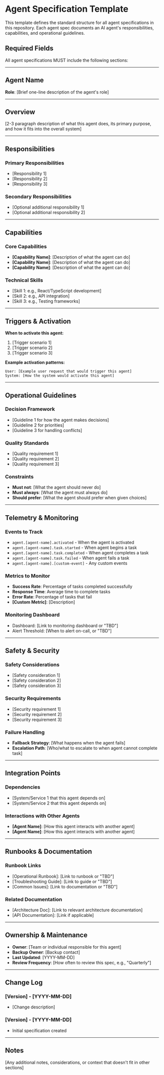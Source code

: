 # Agent Specification Template

This template defines the standard structure for all agent specifications in this repository. Each agent spec documents an AI agent's responsibilities, capabilities, and operational guidelines.

## Required Fields

All agent specifications MUST include the following sections:

---

## Agent Name

**Role**: [Brief one-line description of the agent's role]

---

## Overview

[2-3 paragraph description of what this agent does, its primary purpose, and how it fits into the overall system]

---

## Responsibilities

### Primary Responsibilities

- [Responsibility 1]
- [Responsibility 2]
- [Responsibility 3]

### Secondary Responsibilities

- [Optional additional responsibility 1]
- [Optional additional responsibility 2]

---

## Capabilities

### Core Capabilities

- **[Capability Name]**: [Description of what the agent can do]
- **[Capability Name]**: [Description of what the agent can do]
- **[Capability Name]**: [Description of what the agent can do]

### Technical Skills

- [Skill 1: e.g., React/TypeScript development]
- [Skill 2: e.g., API integration]
- [Skill 3: e.g., Testing frameworks]

---

## Triggers & Activation

**When to activate this agent:**

1. [Trigger scenario 1]
2. [Trigger scenario 2]
3. [Trigger scenario 3]

**Example activation patterns:**

```
User: [Example user request that would trigger this agent]
System: [How the system would activate this agent]
```

---

## Operational Guidelines

### Decision Framework

- [Guideline 1 for how the agent makes decisions]
- [Guideline 2 for priorities]
- [Guideline 3 for handling conflicts]

### Quality Standards

- [Quality requirement 1]
- [Quality requirement 2]
- [Quality requirement 3]

### Constraints

- **Must not**: [What the agent should never do]
- **Must always**: [What the agent must always do]
- **Should prefer**: [What the agent should prefer when given choices]

---

## Telemetry & Monitoring

### Events to Track

- `agent.[agent-name].activated` - When the agent is activated
- `agent.[agent-name].task.started` - When agent begins a task
- `agent.[agent-name].task.completed` - When agent completes a task
- `agent.[agent-name].task.failed` - When agent fails a task
- `agent.[agent-name].[custom-event]` - Any custom events

### Metrics to Monitor

- **Success Rate**: Percentage of tasks completed successfully
- **Response Time**: Average time to complete tasks
- **Error Rate**: Percentage of tasks that fail
- **[Custom Metric]**: [Description]

### Monitoring Dashboard

- Dashboard: [Link to monitoring dashboard or "TBD"]
- Alert Threshold: [When to alert on-call, or "TBD"]

---

## Safety & Security

### Safety Considerations

- [Safety consideration 1]
- [Safety consideration 2]
- [Safety consideration 3]

### Security Requirements

- [Security requirement 1]
- [Security requirement 2]
- [Security requirement 3]

### Failure Handling

- **Fallback Strategy**: [What happens when the agent fails]
- **Escalation Path**: [Who/what to escalate to when agent cannot complete task]

---

## Integration Points

### Dependencies

- [System/Service 1 that this agent depends on]
- [System/Service 2 that this agent depends on]

### Interactions with Other Agents

- **[Agent Name]**: [How this agent interacts with another agent]
- **[Agent Name]**: [How this agent interacts with another agent]

---

## Runbooks & Documentation

### Runbook Links

- [Operational Runbook]: [Link to runbook or "TBD"]
- [Troubleshooting Guide]: [Link to guide or "TBD"]
- [Common Issues]: [Link to documentation or "TBD"]

### Related Documentation

- [Architecture Doc]: [Link to relevant architecture documentation]
- [API Documentation]: [Link if applicable]

---

## Ownership & Maintenance

- **Owner**: [Team or individual responsible for this agent]
- **Backup Owner**: [Backup contact]
- **Last Updated**: [YYYY-MM-DD]
- **Review Frequency**: [How often to review this spec, e.g., "Quarterly"]

---

## Change Log

### [Version] - [YYYY-MM-DD]

- [Change description]

### [Version] - [YYYY-MM-DD]

- Initial specification created

---

## Notes

[Any additional notes, considerations, or context that doesn't fit in other sections]
